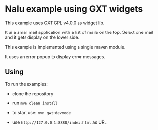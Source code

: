 # Nalu example using GXT widgets
This example uses GXT GPL v4.0.0 as widget lib.

It si a small mail application with a list of mails on the top. Select one mail and it gets display on the lower side.

This example is implemented using a single maven module.

It uses an error popup to display error messages.

## Using
To run the examples:

* clone the repository

* run `mvn clean install`

* to start use: `mvn gwt:devmode`

* use  `http://127.0.0.1:8888/index.html` as URL
